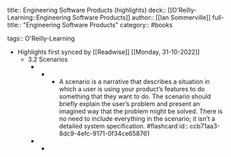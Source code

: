 title:: Engineering Software Products (highlights)
deck:: [[O'Reilly-Learning::Engineering Software Products]]
author:: [[Ian Sommerville]]
full-title:: "Engineering Software Products"
category:: #books

tags:: O'Reilly-Learning

- Highlights first synced by [[Readwise]] [[Monday, 31-10-2022]]
	- 3.2 Scenarios
		- -
			- A scenario is a narrative that describes a situation in which a user is using your product’s features to do something that they want to do. The scenario should briefly explain the user’s problem and present an imagined way that the problem might be solved. There is no need to include everything in the scenario; it isn’t a detailed system specification. #flashcard
			  id:: ccb71aa3-8dc9-4efc-9171-0f34ce658761
		- -